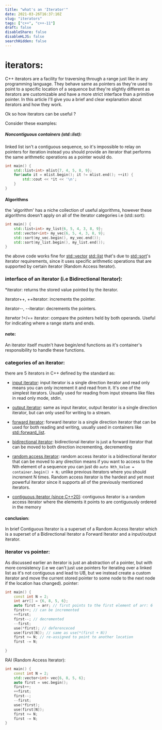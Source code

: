 ```yaml
---
title: "what's an 'Iterator'"
date: 2021-03-26T16:37:10Z
slug: "iterators"
tags: ["c++", "c++-11"]
draft: false
disableShare: false
disableHLJS: false
searchHidden: false
---
```




# iterators:
C++ iterators are a facility for traversing through a range just like in any programming language. They behave same as pointers as they're used to point to a specific location of a sequence but they're slightly different as iterators are customizable and have a more strict interface than a primitive pointer. In this article I'll give you a brief and clear explanation about iterators and how they work.

Ok so how iterators can be useful ?

Consider these examples:

##### Noncontiguous containers (std::list):

linked list isn't a contiguous sequence, so it's impossible to relay on pointers for iteration instead you should provide an iterator that performs the same arithmetic operations as a pointer would do.
```cpp
int main() {
    std::list<int> mlist{7, 4, 5, 8, 9};
    for(auto it = mlist.begin(); it != mlist.end(); ++it) {
        std::cout << *it << '\n';
    }
}
```

#### Algorithms

the 'algorithm' has a niche collection of useful algorithms, however these algorithms doesn't apply on all of the iterator categories i.e (std::sort):
```cpp
int main() {
    std::list<int> my_list{6, 5, 4, 3, 8, 9};
    std::vector<int> my_vec{6, 5, 4, 3, 8, 9};
    std::sort(my_vec.begin(), my_vec.end());
    std::sort(my_list.begin(), my_list.end());
}
```
the above code works fine for [std::vector](https://en.cppreference.com/w/cpp/container/vector) [std::list](https://en.cppreference.com/w/cpp/container/list) that's due to [std::sort](https://en.cppreference.com/w/cpp/algorithm/sort)'s iterator requirements, since it uses specific arithmetic operations that are supported by certain iterator (Random Access Iterator).


### interface of an iterator (i.e Bidirectional Iterator):

*iterator: returns the stored value pointed by the iterator.

iterator++, ++iterator: increments the pointer.

iterator--, --iterator: decrements the pointers. 

iterwtor !=/== iterator: compare the pointers held by both operands. Useful for indicating where a range starts and ends.

#### note:
An iterator itself mustn't have begin/end functions as it's container's responsibility to handle these functions.


### categories of an iterator:

there are 5 iterators in C++ defined by the standard as:
- [input iterator](https://en.cppreference.com/w/cpp/named_req/InputIterator):
input iterator is a single direction iterator and read only means you can only increment it and read from it. It's one of the simplest iterators. Usually used for reading from input streams like files in read only mode, stdin.

- [output iterator](https://en.cppreference.com/w/cpp/named_req/OutputIterator):
same as input iterator, output iterator is a single direction iterator, but can only used for writing to a stream. 

- [forward iterator](https://en.cppreference.com/w/cpp/named_req/ForwardIterator):
forward iterator is a single direction iterator that can be used for both reading and writing, usually used in containers like [std::forward_list](https://en.cppreference.com/w/cpp/container/forward_list). 

- [bidirectional iterator](https://en.cppreference.com/w/cpp/named_req/BidirectionalIterator):
bidirectional iterator is just a forward iterator that can be moved to both direction incrementing, decrementing 

- [random access iterator](https://en.cppreference.com/w/cpp/named_req/RandomAccessIterator):
random access iterator is a bidirectional iterator that can be moved to any direction means if you want to access to the Nth element of a sequence you can just do `auto Nth_Value = container.begin() + N;` unlike previous iterators where you should increment N times. Random access iterator is the hardest and yet most powerful iterator since it supports all of the previously mentioned iterators. 
- [contiguous iterator (since C++20)](https://en.cppreference.com/w/cpp/named_req/ContiguousIterator):
contiguous iterator is a random access iterator where the elements it points to are contiguously ordered in the memory

#### conclusion:
In brief Contiguous Iterator is a superset of a Random Access Iterator which is a superset of a Bidirectional Iterator a Forward Iterator and a input/output iterator.


### iterator vs pointer:
As discussed earlier an iterator is just an abstraction of a pointer, but with more consistency (i.e we can't just use pointers for iterating over a linked list as it's not contiguous and lead to UB, but we instead create a custom iterator and move the current stored pointer to some node to the next node if the location has changed).
pointer:
```cpp
int main() {
    const int N = 2;
    int arr[] = {6, 8, 5, 6};
    auto first = arr; // first points to the first element of arr: 6
    first++; // can be incremented
    ++first;
    first--; // decremented
    --first;
    use(*first); // deferenceced
    use(first[N]); // same as use(*(first + N))
    first += N; // re-assigned to point to another location  
    first -= N;
    
}
```
RAI (Random Access Iterator):
```cpp
int main() {
    const int N = 2;
    std::vector<int> vec{6, 8, 5, 6};
    auto first = vec.begin();
    first++;
    ++first;
    first--;
    --first;
    use(*first);
    use(first[N]);
    first += N;
    first -= N;
}
```


